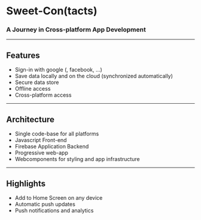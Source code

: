 # Sweet-Con(tacts)

### A Journey in Cross-platform App Development
---

## Features

- Sign-in with google (, facebook, ...)
- Save data locally and on the cloud (synchronized automatically)
- Secure data store
- Offline access
- Cross-platform access
---

## Architecture

- Single code-base for all platforms
- Javascript Front-end
- Firebase Application Backend
- Progressive web-app 
- Webcomponents for styling and app infrastructure

---

## Highlights

- Add to Home Screen on any device
- Automatic push updates
- Push notifications and analytics


